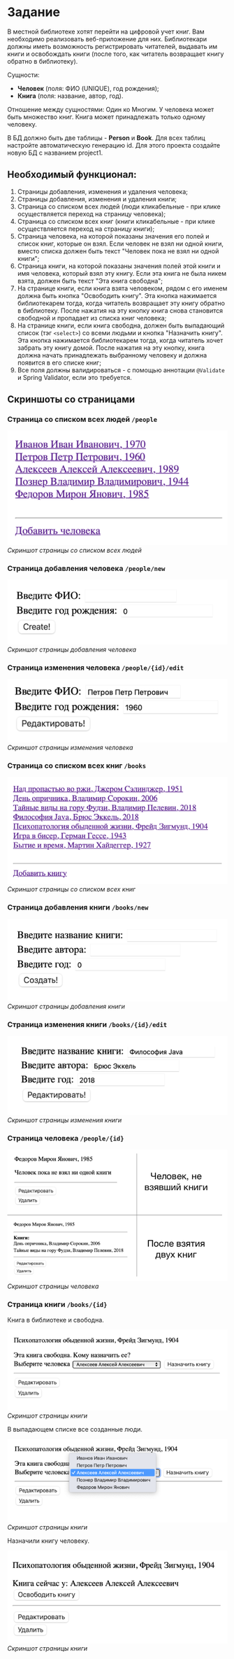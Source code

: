# Задание

В местной библиотеке хотят перейти на цифровой учет книг. Вам необходимо реализовать веб-приложение для них. Библиотекари должны иметь возможность регистрировать читателей, выдавать им книги и освобождать книги (после того, как читатель возвращает книгу обратно в библиотеку).

Сущности:

- **Человек** (поля: ФИО (UNIQUE), год рождения);
- **Книга** (поля: название, автор, год).

Отношение между сущностями: Один ко Многим. У человека может быть множество книг. Книга может принадлежать
только одному человеку.

В БД должно быть две таблицы - **Person** и **Book**. Для всех таблиц настройте автоматическую генерацию id. Для этого проекта создайте новую БД с названием project1.

## Необходимый функционал:

1) Страницы добавления, изменения и удаления человека;
2) Страницы добавления, изменения и удаления книги;
3) Страница со списком всех людей (люди кликабельные - при клике осуществляется переход на страницу человека);
4) Страница со списком всех книг (книги кликабельные - при клике осуществляется переход на страницу книги);
5) Страница человека, на которой показаны значения его полей и список книг, которые он
   взял. Если человек не взял ни одной книги, вместо списка должен быть текст "Человек
   пока не взял ни одной книги";
6) Страница книги, на которой показаны значения полей этой книги и имя человека,
   который взял эту книгу. Если эта книга не была никем взята, должен быть текст "Эта
   книга свободна";
7) На странице книги, если книга взята человеком, рядом с его именем должна быть кнопка
   "Освободить книгу". Эта кнопка нажимается библиотекарем тогда, когда читатель
   возвращает эту книгу обратно в библиотеку. После нажатия на эту кнопку книга снова
   становится свободной и пропадает из списка книг человека;
8) На странице книги, если книга свободна, должен быть выпадающий список (тэг `<select>`)
   со всеми людьми и кнопка "Назначить книгу". Эта кнопка нажимается библиотекарем
   тогда, когда читатель хочет забрать эту книгу домой. После нажатия на эту кнопку, книга
   должна начать принадлежать выбранному человеку и должна появится в его списке
   книг;
9) Все поля должны валидироваться - с помощью аннотации `@Validate` и Spring Validator, если это
   требуется.

## Скриншоты со страницами

### Страница со списком всех людей `/people`

![image_01](images/image_01.png "Скриншот страницы со списком всех людей") \
*Скриншот страницы со списком всех людей*

### Страница добавления человека `/people/new`

![image_02](images/image_02.png "Скриншот страницы добавления человека") \
*Скриншот страницы добавления человека*

### Страница изменения человека `/people/{id}/edit`

![image_03](images/image_03.png "Скриншот страницы изменения человека") \
*Скриншот страницы изменения человека*

### Страница со списком всех книг `/books`

![image_04](images/image_04.png "Скриншот страницы со списком всех книг") \
*Скриншот страницы со списком всех книг*

### Страница добавления книги `/books/new`

![image_05](images/image_05.png "Скриншот страницы добавления книги") \
*Скриншот страницы добавления книги*

### Страница изменения книги `/books/{id}/edit`

![image_06](images/image_06.png "Скриншот страницы изменения книги") \
*Скриншот страницы изменения книги*

### Страница человека `/people/{id}`

![image_07](images/image_07.png "Скриншот страницы человека") \
*Скриншот страницы человека*

### Страница книги `/books/{id}`

Книга в библиотеке и свободна.

![image_08](images/image_08.png "Скриншот страницы книги") \
*Скриншот страницы книги*

В выпадающем списке все созданные люди.

![image_09](images/image_09.png "Скриншот страницы книги") \
*Скриншот страницы книги*

Назначили книгу человеку.

![image_10](images/image_10.png "Скриншот страницы книги") \
*Скриншот страницы книги*